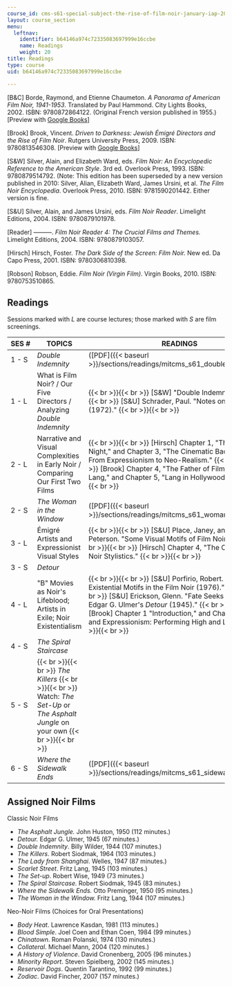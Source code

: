 ```yaml
---
course_id: cms-s61-special-subject-the-rise-of-film-noir-january-iap-2012
layout: course_section
menu:
  leftnav:
    identifier: b64146a974c72335083697999e16ccbe
    name: Readings
    weight: 20
title: Readings
type: course
uid: b64146a974c72335083697999e16ccbe

---
```


\[B&C\] Borde, Raymond, and Etienne Chaumeton. _A Panorama of American Film Noir, 1941-1953_. Translated by Paul Hammond. City Lights Books, 2002. ISBN: 9780872864122. (Original French version published in 1955.) \[Preview with [Google Books](http://books.google.com/books?id=s1l0ENN6vAwC&printsec=frontcover)\]

\[Brook\] Brook, Vincent. _Driven to Darkness: Jewish Émigré Directors and the Rise of Film Noir_. Rutgers University Press, 2009. ISBN: 9780813546308. \[Preview with [Google Books](http://books.google.com/books?id=frs8PL1Gb64C&printsec=frontcover)\]

\[S&W\] Silver, Alain, and Elizabeth Ward, eds. _Film Noir: An Encyclopedic Reference to the American Style_. 3rd ed. Overlook Press, 1993. ISBN: 9780879514792. (Note: This edition has been superseded by a new version published in 2010: Silver, Alian, Elizabeth Ward, James Ursini, et al. _The Film Noir Encyclopedia_. Overlook Press, 2010. ISBN: 9781590201442. Either version is fine.

\[S&U\] Silver, Alain, and James Ursini, eds. _Film Noir Reader_. Limelight Editions, 2004. ISBN: 9780879101978.

\[Reader\] ———. _Film Noir Reader 4: The Crucial Films and Themes._ Limelight Editions, 2004. ISBN: 9780879103057.

\[Hirsch\] Hirsch, Foster. _The Dark Side of the Screen: Film Noir._ New ed. Da Capo Press, 2001. ISBN: 9780306810398.

\[Robson\] Robson, Eddie. _Film Noir (Virgin Film)_. Virgin Books, 2010. ISBN: 9780753510865.

Readings
--------

Sessions marked with _L_ are course lectures; those marked with _S_ are film screenings.

| SES # | TOPICS | READINGS |
| --- | --- | --- |
| 1 - S | _Double Indemnity_ | ([PDF]({{< baseurl >}}/sections/readings/mitcms_s61_doubleindemnity)) |
| 1 - L | What is Film Noir? / Our Five Directors / Analyzing _Double Indemnity_ |  {{< br >}}{{< br >}} \[S&W\] "Double Indemnity" {{< br >}}{{< br >}} \[S&U\] Schrader, Paul. "Notes on Film Noir (1972)." {{< br >}}{{< br >}}  |
| 2 - L | Narrative and Visual Complexities in Early Noir / Comparing Our First Two Films |  {{< br >}}{{< br >}} \[Hirsch\] Chapter 1, "The City at Night," and Chapter 3, "The Cinematic Background: From Expressionism to Neo-Realism." {{< br >}}{{< br >}} \[Brook\] Chapter 4, "The Father of Film Noir: Fritz Lang," and Chapter 5, "Lang in Hollywood." {{< br >}}{{< br >}}  |
| 2 - S | _The Woman in the Window_ | ([PDF]({{< baseurl >}}/sections/readings/mitcms_s61_woman_in_window)) |
| 3 - L | Émigré Artists and Expressionist Visual Styles |  {{< br >}}{{< br >}} \[S&U\] Place, Janey, and Lowell Peterson. "Some Visual Motifs of Film Noir (1974)." {{< br >}}{{< br >}} \[Hirsch\] Chapter 4, "The Crazy Mirror: Noir Stylistics." {{< br >}}{{< br >}}  |
| 3 - S | _Detour_ | &nbsp; |
| 4 - L | "B" Movies as Noir's Lifeblood; Artists in Exile; Noir Existentialism |  {{< br >}}{{< br >}} \[S&U\] Porfirio, Robert. "No Way Out: Existential Motifs in the Film Noir (1976)." {{< br >}}{{< br >}} \[S&U\] Erickson, Glenn. "Fate Seeks the Loser: Edgar G. Ulmer's _Detour_ (1945)." {{< br >}}{{< br >}} \[Brook\] Chapter 1 "Introduction," and Chapter 3 "Jews and Expressionism: Performing High and Low." {{< br >}}{{< br >}}  |
| 4 - S | _The Spiral Staircase_ | &nbsp; |
| 5 - S |  {{< br >}}{{< br >}} _The Killers_ {{< br >}}{{< br >}} Watch: _The Set-Up_ or _The Asphalt Jungle_ on your own {{< br >}}{{< br >}}  | &nbsp; |
| 6 - S | _Where the Sidewalk Ends_ | ([PDF]({{< baseurl >}}/sections/readings/mitcms_s61_sidewalk_ends)) 

Assigned Noir Films
-------------------

Classic Noir Films

*   _The Asphalt Jungle._ John Huston, 1950 (112 minutes.)
*   _Detour._ Edgar G. Ulmer, 1945 (67 minutes.)
*   _Double Indemnity_. Billy Wilder, 1944 (107 minutes.)
*   _The Killers_. Robert Siodmak, 1964 (103 minutes.)
*   _The Lady from Shanghai_. Welles, 1947 (87 minutes.)
*   _Scarlet Street_. Fritz Lang, 1945 (103 minutes.)
*   _The Set-up_. Robert Wise, 1949 (73 minutes.)
*   _The Spiral Staircase._ Robert Siodmak, 1945 (83 minutes.)
*   _Where the Sidewalk Ends._ Otto Preminger, 1950 (95 minutes.)
*   _The Woman in the Window._ Fritz Lang, 1944 (107 minutes.)

Neo-Noir Films (Choices for Oral Presentations)

*   _Body Heat_. Lawrence Kasdan, 1981 (113 minutes.)
*   _Blood Simple_. Joel Coen and Ethan Coen, 1984 (99 minutes.)
*   _Chinatown_. Roman Polanski, 1974 (130 minutes.)
*   _Collateral_. Michael Mann, 2004 (120 minutes.)
*   _A History of Violence_. David Cronenberg, 2005 (96 minutes.)
*   _Minority Report_. Steven Spielberg, 2002 (145 minutes.)
*   _Reservoir Dogs_. Quentin Tarantino, 1992 (99 minutes.)
*   _Zodiac_. David Fincher, 2007 (157 minutes.)